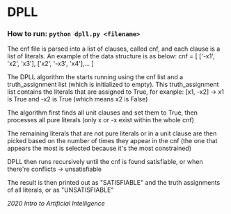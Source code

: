 # DPLL

### How to run:	`python dpll.py <filename>`

The cnf file is parsed into a list of clauses, called cnf, and each clause is a list of literals. An example of the data structure is as below:
		cnf = [	['-x1', 'x2', 'x3'], ['x2', '-x3', 'x4'],...	]

The DPLL algorithm the starts running using the cnf list and a truth_assignment list (which is initialized to empty). This truth_assignment list contains the literals that are assigned to True, for exanple: [x1, -x2] -> x1 is True and -x2 is True (which means x2 is False)

The algorithm first finds all unit clauses and set them to True, then processes all pure literals (only x or -x exist within the whole cnf)

The remaining literals that are not pure literals or in a unit clause are then picked based on the number of times they appear in the cnf (the one that appears the most is selected because it's the most constrained)

DPLL then runs recursively until the cnf is found satisfiable, or when there're conflicts -> unsatisfiable

The result is then printed out as "SATISFIABLE" and the truth assignments of all literals, or as "UNSATISFIABLE"

*2020 Intro to Artificial Intelligence*
